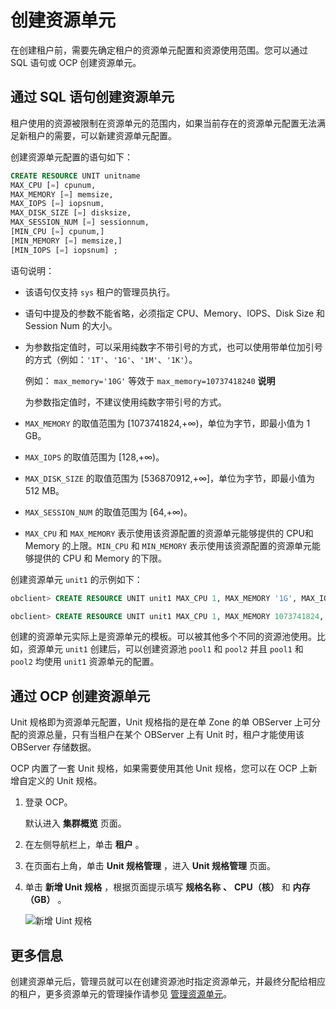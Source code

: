 创建资源单元
===========================

在创建租户前，需要先确定租户的资源单元配置和资源使用范围。您可以通过 SQL 语句或 OCP 创建资源单元。

通过 SQL 语句创建资源单元
------------------------------------

租户使用的资源被限制在资源单元的范围内，如果当前存在的资源单元配置无法满足新租户的需要，可以新建资源单元配置。

创建资源单元配置的语句如下：

```sql
CREATE RESOURCE UNIT unitname 
MAX_CPU [=] cpunum, 
MAX_MEMORY [=] memsize, 
MAX_IOPS [=] iopsnum, 
MAX_DISK_SIZE [=] disksize, 
MAX_SESSION_NUM [=] sessionnum, 
[MIN_CPU [=] cpunum,]
[MIN_MEMORY [=] memsize,] 
[MIN_IOPS [=] iopsnum] ;
```

语句说明：

* 该语句仅支持 `sys` 租户的管理员执行。

* 语句中提及的参数不能省略，必须指定 CPU、Memory、IOPS、Disk Size 和 Session Num 的大小。

* 为参数指定值时，可以采用纯数字不带引号的方式，也可以使用带单位加引号的方式（例如：`'1T'`、`'1G'`、`'1M'`、`'1K'`）。

  例如： `max_memory='10G'` 等效于 `max_memory=10737418240`
  **说明**

  为参数指定值时，不建议使用纯数字带引号的方式。
  
* `MAX_MEMORY` 的取值范围为 \[1073741824,+∞)，单位为字节，即最小值为 1 GB。

* `MAX_IOPS` 的取值范围为 \[128,+∞)。

* `MAX_DISK_SIZE` 的取值范围为 \[536870912,+∞\]，单位为字节，即最小值为 512 MB。

* `MAX_SESSION_NUM` 的取值范围为 \[64,+∞)。

*
  `MAX_CPU` 和 `MAX_MEMORY` 表示使用该资源配置的资源单元能够提供的 CPU和 Memory 的上限。`MIN_CPU` 和 `MIN_MEMORY` 表示使用该资源配置的资源单元能够提供的 CPU 和 Memory 的下限。

创建资源单元 `unit1` 的示例如下：

```sql
obclient> CREATE RESOURCE UNIT unit1 MAX_CPU 1, MAX_MEMORY '1G', MAX_IOPS 128,MAX_DISK_SIZE '10G', MAX_SESSION_NUM 64, MIN_CPU=1, MIN_MEMORY='1G', MIN_IOPS=128;

obclient> CREATE RESOURCE UNIT unit1 MAX_CPU 1, MAX_MEMORY 1073741824, MAX_IOPS 128, MAX_DISK_SIZE 10737418240, MAX_SESSION_NUM 64, MIN_CPU=1, MIN_MEMORY=1073741824, MIN_IOPS=128;
```

创建的资源单元实际上是资源单元的模板。可以被其他多个不同的资源池使用。比如，资源单元 `unit1` 创建后，可以创建资源池 `pool1` 和 `pool2` 并且 `pool1` 和 `pool2` 均使用 `unit1` 资源单元的配置。

通过 OCP 创建资源单元
----------------------------------

Unit 规格即为资源单元配置，Unit 规格指的是在单 Zone 的单 OBServer 上可分配的资源总量，只有当租户在某个 OBServer 上有 Unit 时，租户才能使用该 OBServer 存储数据。

OCP 内置了一套 Unit 规格，如果需要使用其他 Unit 规格，您可以在 OCP 上新增自定义的 Unit 规格。

1. 登录 OCP。

   默认进入 **集群概览** 页面。

2. 在左侧导航栏上，单击 **租户** 。

3. 在页面右上角，单击 **Unit 规格管理** ，进入 **Unit 规格管理** 页面。

4. 单击 **新增 Unit 规格** ，根据页面提示填写 **规格名称** **、** **CPU（核）** 和 **内存（GB）** 。

   ![新增 Uint 规格](https://help-static-aliyun-doc.aliyuncs.com/assets/img/zh-CN/5163442261/p275409.png)

更多信息
-------------------------

创建资源单元后，管理员就可以在创建资源池时指定资源单元，并最终分配给相应的租户，更多资源单元的管理操作请参见 [管理资源单元](../../6.basic-database-management/3.manage-resources/3.manage-resource-units/1.view-resource-unit-configurations.md)。
